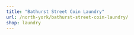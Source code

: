 ```yaml
---
title: "Bathurst Street Coin Laundry"
url: /north-york/bathurst-street-coin-laundry/
shop: laundry
---
```

